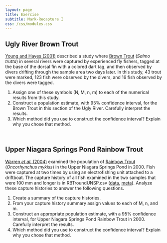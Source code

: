 ```yaml
---
layout: page
title: Exercise
subtitle: Mark-Recapture I
css: /css/modules.css
---
```


## Ugly River Brown Trout
[Young and Hayes (2001)](http://www.tandfonline.com/doi/pdf/10.1080/00288330.2001.9516997) described a study where [Brown Trout](https://en.wikipedia.org/wiki/Brown_trout) (*Salmo trutta*) in several rivers were captured by experienced fly fishers, tagged at the base of the dorsal fin with a colored dart tag, and then observed by divers drifting through the sample area two days later. In this study, 43 trout were marked, 123 fish were observed by the divers, and 16 fish observed by the divers were tagged.

1. Assign one of these symbols (N, M, n, m) to each of the numerical results from this study.
1. Construct a population estimate, with 95% confidence interval, for the Brown Trout in this section of the Ugly River. Carefully interpret the results.
1. Which method did you use to construct the confidence interval? Explain why you chose that method.

&nbsp;

## Upper Niagara Springs Pond Rainbow Trout
[Warren *et al.* (2004)](https://collaboration.idfg.idaho.gov/FisheriesTechnicalReports/Mgt04-04Warren2001%20Regional%20Fisheries%20Management%20Investigations%20Magic%20Valley%20Region.pdf) examined the population of [Rainbow Trout](https://en.wikipedia.org/wiki/Rainbow_trout) (*Oncorhynchus mykiss*) in the Upper Niagara Springs Pond in 2000. Fish were captured at two times by using an electrofishing unit attached to a driftboat. The capture history of all fish examined in the two samples that were 100 mm and longer is in RBTroundUNSP.csv ([data](https://raw.githubusercontent.com/droglenc/FSAdata/master/data-raw/RBTroutUNSP.csv), [meta](http://derekogle.com/fishR/data/data-html/RBTroutUNSP.html)). Analyze these capture histories to answer the following questions.

1. Create a summary of the capture histories.
1. From your capture history summary assign values to each of M, n, and m.
1. Construct an appropriate population estimate, with a 95% confidence interval, for Upper Niagara Springs Pond Rainbow Trout in 2000. Carefully interpret the results.
1. Which method did you use to construct the confidence interval? Explain why you chose that method.
